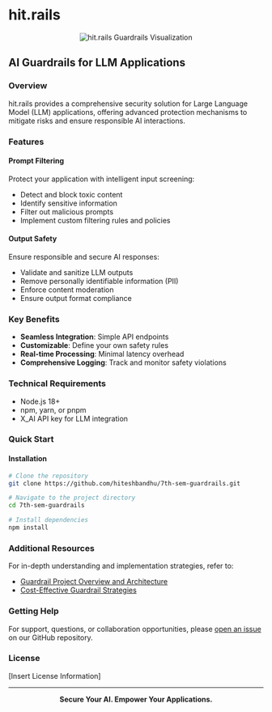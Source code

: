 # hit.rails

<div align="center">
  <img src="https://github.com/user-attachments/assets/b81b5cbe-d570-4a12-8470-754667646720" alt="hit.rails Guardrails Visualization">
</div>

## AI Guardrails for LLM Applications

### Overview

hit.rails provides a comprehensive security solution for Large Language Model (LLM) applications, offering advanced protection mechanisms to mitigate risks and ensure responsible AI interactions.

### Features

#### Prompt Filtering
Protect your application with intelligent input screening:
- Detect and block toxic content
- Identify sensitive information
- Filter out malicious prompts
- Implement custom filtering rules and policies

#### Output Safety
Ensure responsible and secure AI responses:
- Validate and sanitize LLM outputs
- Remove personally identifiable information (PII)
- Enforce content moderation
- Ensure output format compliance

### Key Benefits

- **Seamless Integration**: Simple API endpoints
- **Customizable**: Define your own safety rules
- **Real-time Processing**: Minimal latency overhead
- **Comprehensive Logging**: Track and monitor safety violations

### Technical Requirements

- Node.js 18+
- npm, yarn, or pnpm
- X_AI API key for LLM integration

### Quick Start

#### Installation

```bash
# Clone the repository
git clone https://github.com/hiteshbandhu/7th-sem-guardrails.git

# Navigate to the project directory
cd 7th-sem-guardrails

# Install dependencies
npm install
```

### Additional Resources

For in-depth understanding and implementation strategies, refer to:
- [Guardrail Project Overview and Architecture](https://eager-sandalwood-9bd.notion.site/Guardrail-Project-Overview-and-Architecture-14d20346f7f380aebfabd24e6e51ce56)
- [Cost-Effective Guardrail Strategies](https://blog.hiteshbandhu.xyz/blog/save-money-using-guardrails)

### Getting Help

For support, questions, or collaboration opportunities, please [open an issue](https://github.com/hiteshbandhu/7th-sem-guardrails/issues) on our GitHub repository.

### License

[Insert License Information]

---

<div align="center">
  <strong>Secure Your AI. Empower Your Applications.</strong>
</div>
